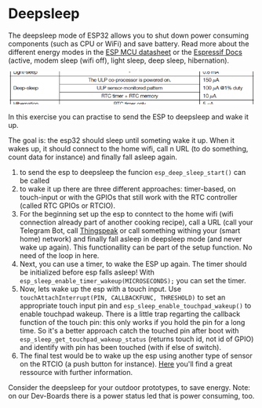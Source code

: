 # Deepsleep

The deepsleep mode of ESP32 allows you to shut down power consuming components (such as CPU or WiFi) and save battery. Read more about the different energy modes in the [ESP MCU datasheet](https://www.espressif.com/sites/default/files/documentation/esp32_datasheet_en.pdf) or the [Espressif Docs](https://docs.espressif.com/projects/esp-idf/en/latest/esp32/api-reference/system/sleep_modes.html) (active, modem sleep (wifi off), light sleep, deep sleep, hibernation).

![ESP Datasheet Deepsleep](misc/esp-datasheet-deepsleep.png)

In this exercise you can practise to send the ESP to deepsleep and wake it up.

The goal is: the esp32 should sleep until someting wake it up. When it wakes up, it should connect to the home wifi, call n URL (to do something, count data for instance) and finally fall asleep again.

1. to send the esp to deepsleep the funcion ``esp_deep_sleep_start()`` can be called
2. to wake it up there are three different approaches: timer-based, on touch-input or with the GPIOs that still work with the RTC controller (called RTC GPIOs or RTCIO).
3. For the beginning set up the esp to conntect to the home wifi (wifi connection already part of another cooking recipe), call a URL (call your Telegram Bot, call [Thingspeak](http://thingspeak.com) or call something withing your (smart home) network) and finally fall asleep in deepsleep mode (and never wake up again). This functionallity can be part of the setup function. No need of the loop in here.
4. Next, you can use a timer, to wake the ESP up again. The timer should be initialized before esp falls asleep! With ``esp_sleep_enable_timer_wakeup(MICROSECONDS);`` you can set the timer.
5. Now, lets wake up the esp with a touch input. Use ``touchAttachInterrupt(PIN, CALLBACKFUNC, THRESHOLD)`` to set an appropriate touch input pin and ``esp_sleep_enable_touchpad_wakeup()`` to enable touchpad wakeup. There is a little trap regarting the callback function of the touch pin: this only works if you hold the pin for a long time. So it's a better approach catch the touched pin after boot with ``esp_sleep_get_touchpad_wakeup_status`` (returns touch id, not id of GPIO) and identify with pin has been touched (with if else of switch).
6. The final test would be to wake up the esp using another type of sensor on the RTCIO (a push button for instance). [Here](https://randomnerdtutorials.com/esp32-deep-sleep-arduino-ide-wake-up-sources/) you'll find a great ressource with further information.

Consider the deepsleep for your outdoor prototypes, to save energy. Note: on our Dev-Boards there is a power status led that is power consuming, too.